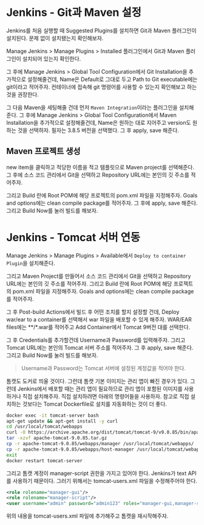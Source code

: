 # Jenkins - Git과 Maven 설정

Jenkins를 처음 실행할 때 Suggested Plugins를 설치하면 Git과 Maven 플러그인이 설치된다. 문제 없이 설치됐는지 확인해보자.

Manage Jenkins > Manage Plugins > Installed 플러그인에서 Git과 Maven 플러그인이 설치되어 있는지 확인한다.

그 후에 Manage Jenkins > Global Tool Configuration에서 Git Installation을 추가적으로 설정해줄건데, Name은 Default로 그대로 두고 Path to Git executable에는 git이라고 적어주자. 컨테이너에 접속해 git 명령어를 사용할 수 있는지 확인해보고 하는 것을 권장한다.

그 다음 Maven을 세팅해줄 건데 먼저 `Maven Integration`이라는 플러그인을 설치해준다. 그 후에 Manage Jenkins > Global Tool Configuration에서 Maven Installation을 추가적으로 설정해줄건데, Name은 원하는 대로 지어주고 version도 원하는 것을 선택하자. 필자는 3.8.5 버전을 선택했다. 그 후 apply, save 해준다.

## Maven 프로젝트 생성

new item을 클릭하고 적당한 이름을 적고 템플릿으로 Maven project를 선택해준다. 그 후에 소스 코드 관리에서 Git을 선택하고 Repository URL에는 본인의 깃 주소를 적어주자. 

그리고 Build 란에 Root POM에 해당 프로젝트의 pom.xml 파일을 지정해주자. Goals and options에는 clean compile package를 적어주자. 그 후에 apply, save 해준다. 그리고 Build Now를 눌러 빌드를 해보자.

# Jenkins - Tomcat 서버 연동

Manage Jenkins > Manage Plugins > Available에서 `Deploy to container Plugin`을 설치해준다.

그리고 Maven Project를 만들어서 소스 코드 관리에서 Git을 선택하고 Repository URL에는 본인의 깃 주소를 적어주자. 그리고 Build 란에 Root POM에 해당 프로젝트의 pom.xml 파일을 지정해주자. Goals and options에는 clean compile package를 적어주자. 

그 후 Post-build Actions에서 빌드 후 어떤 조치를 할지 설정할 건데, Deploy war/ear to a container를 선택해서 war 파일을 배포할 수 있게 해주자. WAR/EAR files에는 **/*.war를 적어주고 Add Container에서 Tomcat 9버전 대를 선택한다. 

그 후 Credentials를 추가할건데 Username과 Password를 입력해주자. 그리고 Tomcat URL에는 본인의 Tomcat 서버 주소를 적어주자. 그 후 apply, save 해준다. 그리고 Build Now를 눌러 빌드를 해보자.

> Username과 Password는 Tomcat 서버에 설정된 계정값을 적어야 한다.
 
톰캣도 도커로 띄울 것이다. 그런데 톰캣 기본 이미지는 관리 앱이 빠진 경우가 있다. 그런데 Jenkins에서 배포할 때는 관리 앱이 필요하므로 관리 앱이 포함된 이미지를 사용하거나 직접 설치해주자. 직접 설치하려면 아래의 명령어들을 사용하자. 참고로 직접 설치하는 것보다는 Tomcat Dockerfile로 설치를 자동화하는 것이 더 좋다.

```bash
docker exec -it tomcat-server bash
apt-get update && apt-get install -y curl
cd /usr/local/tomcat/webapps
curl -O https://archive.apache.org/dist/tomcat/tomcat-9/v9.0.85/bin/apache-tomcat-9.0.85.tar.gz
tar -xzvf apache-tomcat-9.0.85.tar.gz
cp -r apache-tomcat-9.0.85/webapps/manager /usr/local/tomcat/webapps/
cp -r apache-tomcat-9.0.85/webapps/host-manager /usr/local/tomcat/webapps/
exit
docker restart tomcat-server
```

그리고 톰캣 계정이 manager-script 권한을 가지고 있어야 한다. Jenkins가 text API를 사용하기 때문이다. 그러기 위해서는 tomcat-users.xml 파일을 수정해주어야 한다.

```xml
<role rolename="manager-gui"/>
<role rolename="manager-script"/>
<user username="admin" password="admin123" roles="manager-gui,manager-script"/>
```

위의 내용을 tomcat-users.xml 파일에 추가해주고 톰캣을 재시작해주자.

